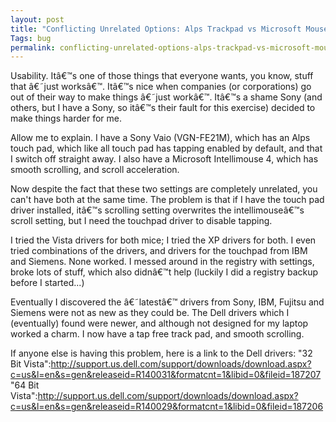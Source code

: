 ```yaml
---
layout: post
title: "Conflicting Unrelated Options: Alps Trackpad vs Microsoft Mouse"
Tags: bug
permalink: conflicting-unrelated-options-alps-trackpad-vs-microsoft-mouse
---
```


Usability.  Itâ€™s one of those things that everyone wants, you know, stuff that â€˜just worksâ€™.  Itâ€™s nice when companies (or corporations) go out of their way to make things â€˜just workâ€™.  Itâ€™s a shame Sony (and others, but I have a Sony, so itâ€™s their fault for this exercise) decided to make things harder for me.

Allow me to explain.  I have a Sony Vaio (VGN-FE21M), which has an Alps touch pad, which like all touch pad has tapping enabled by default, and that I switch off straight away.  I also have a Microsoft Intellimouse 4, which has smooth scrolling, and scroll acceleration.

Now despite the fact that these two settings are completely unrelated, you can't have both at the same time.  The problem is that if I have the touch pad driver installed, itâ€™s scrolling setting overwrites the intellimouseâ€™s scroll setting, but I need the touchpad driver to disable tapping.

I tried the Vista drivers for both mice; I tried the XP drivers for both.  I even tried combinations of the drivers, and drivers for the touchpad from IBM and Siemens.  None worked.  I messed around in the registry with settings, broke lots of stuff, which also didnâ€™t help (luckily I did a registry backup before I started...)

Eventually I discovered the â€˜latestâ€™ drivers from Sony, IBM, Fujitsu and Siemens were not as new as they could be.  The Dell drivers which I (eventually) found were newer, and although not designed for my laptop worked a charm.  I now have a tap free track pad, and smooth scrolling.

If anyone else is having this problem, here  is a link to the Dell drivers: 
"32 Bit Vista":http://support.us.dell.com/support/downloads/download.aspx?c=us&l=en&s=gen&releaseid=R140031&formatcnt=1&libid=0&fileid=187207
"64 Bit Vista":http://support.us.dell.com/support/downloads/download.aspx?c=us&l=en&s=gen&releaseid=R140029&formatcnt=1&libid=0&fileid=187206

